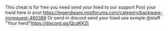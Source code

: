 This cheat is for free you need send your hiwd to our support
Post your hwid here in post https://legendware.mistforums.com/category/backware-invrequest-480389
Or send in discord send your hiwd use exmple @staff "Your hwid"https://discord.gg/QcaKKZt
